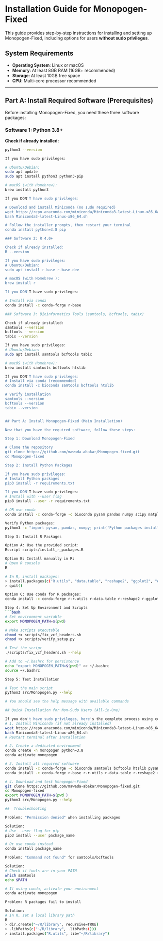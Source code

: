 # Installation Guide for Monopogen-Fixed

This guide provides step-by-step instructions for installing and setting up Monopogen-Fixed, including options for users **without sudo privileges**.

## System Requirements

- **Operating System**: Linux or macOS
- **Memory**: At least 8GB RAM (16GB+ recommended)
- **Storage**: At least 10GB free space
- **CPU**: Multi-core processor recommended

---

## Part A: Install Required Software (Prerequisites)

Before installing Monopogen-Fixed, you need these three software packages:

### Software 1: Python 3.8+

**Check if already installed:**
```bash
python3 --version

If you have sudo privileges:

# Ubuntu/Debian:
sudo apt update
sudo apt install python3 python3-pip

# macOS (with Homebrew):
brew install python3

If you DON'T have sudo privileges:

# Download and install Miniconda (no sudo required)
wget https://repo.anaconda.com/miniconda/Miniconda3-latest-Linux-x86_64.sh
bash Miniconda3-latest-Linux-x86_64.sh

# Follow the installer prompts, then restart your terminal
conda install python=3.8 pip

### Software 2: R 4.0+

Check if already installed:
R --version

If you have sudo privileges:
# Ubuntu/Debian:
sudo apt install r-base r-base-dev

# macOS (with Homebrew ):
brew install r

If you DON'T have sudo privileges:

# Install via conda
conda install -c conda-forge r-base

### Software 3: Bioinformatics Tools (samtools, bcftools, tabix)

Check if already installed:
samtools --version
bcftools --version
tabix --version

If you have sudo privileges:
# Ubuntu/Debian:
sudo apt install samtools bcftools tabix

# macOS (with Homebrew):
brew install samtools bcftools htslib

If you DON'T have sudo privileges:
# Install via conda (recommended)
conda install -c bioconda samtools bcftools htslib

# Verify installation
samtools --version
bcftools --version
tabix --version


## Part A: Install Monopogen-Fixed (Main Installation)

Now that you have the required software, follow these steps:

Step 1: Download Monopogen-Fixed

# Clone the repository
git clone https://github.com/mawada-abakar/Monopogen-fixed.git
cd Monopogen-fixed

Step 2: Install Python Packages

If you have sudo privileges:
# Install Python packages
pip3 install -r requirements.txt

If you DON'T have sudo privileges:
# Install with --user flag
pip3 install --user -r requirements.txt

# OR use conda
conda install -c conda-forge -c bioconda pysam pandas numpy scipy matplotlib seaborn

Verify Python packages:
python3 -c "import pysam, pandas, numpy; print('Python packages installed successfully')"

Step 3: Install R Packages

Option A: Use the provided script:
Rscript scripts/install_r_packages.R

Option B: Install manually in R:
# Open R console
R

# In R, install packages:
> install.packages(c("R.utils", "data.table", "reshape2", "ggplot2", "dplyr"), repos="https://cran.r-project.org/" )
> quit()

Option C: Use conda for R packages:
conda install -c conda-forge r-r.utils r-data.table r-reshape2 r-ggplot2 r-dplyr

Step 4: Set Up Environment and Scripts
```bash
# Set environment variable
export MONOPOGEN_PATH=$(pwd)

# Make scripts executable
chmod +x scripts/fix_vcf_headers.sh
chmod +x scripts/verify_setup.py

# Test the script
./scripts/fix_vcf_headers.sh --help

# Add to ~/.bashrc for persistence
echo "export MONOPOGEN_PATH=$(pwd)" >> ~/.bashrc
source ~/.bashrc

Step 5: Test Installation

# Test the main script
python3 src/Monopogen.py --help

# You should see the help message with available commands

## Quick Installation for Non-Sudo Users (All-in-One)

If you don't have sudo privileges, here's the complete process using conda:
# 1. Install Miniconda (if not already installed)
wget https://repo.anaconda.com/miniconda/Miniconda3-latest-Linux-x86_64.sh
bash Miniconda3-latest-Linux-x86_64.sh
# Restart terminal after installation

# 2. Create a dedicated environment
conda create -n monopogen python=3.8
conda activate monopogen

# 3. Install all required software
conda install -c conda-forge -c bioconda samtools bcftools htslib pysam pandas numpy scipy
conda install -c conda-forge r-base r-r.utils r-data.table r-reshape2 r-ggplot2

# 4. Download and test Monopogen-Fixed
git clone https://github.com/mawada-abakar/Monopogen-fixed.git
cd Monopogen-fixed
export MONOPOGEN_PATH=$(pwd )
python3 src/Monopogen.py --help

##  Troubleshooting

Problem: "Permission denied" when installing packages

Solution:
# Use --user flag for pip
pip3 install --user package_name

# Or use conda instead
conda install package_name

Problem: "Command not found" for samtools/bcftools

Solution:
# Check if tools are in your PATH
which samtools
echo $PATH

# If using conda, activate your environment
conda activate monopogen

Problem: R packages fail to install

Solution:
# In R, set a local library path
R
> dir.create("~/R/library", recursive=TRUE)
> .libPaths(c("~/R/library", .libPaths()))
> install.packages("R.utils", lib="~/R/library")








